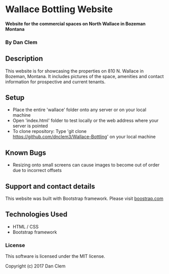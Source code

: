 # Wallace Bottling Website

#### Website for the commercial spaces on North Wallace in Bozeman Montana

### By Dan Clem

## Description

This website is for showcasing the properties on 810 N. Wallace in Bozeman, Montana. It includes pictures of the space, amenities and contact information for prospective and current tenants.

## Setup

* Place the entire 'wallace' folder onto any server or on your local machine
* Open 'index.html' folder to test locally or the web address where your server is pointed
* To clone repository: Type 'git clone https://github.com/dnclem3/Wallace-Bottling' on your local machine

## Known Bugs

* Resizing onto small screens can cause images to become out of order due to incorrect offsets

## Support and contact details

This website was built with Bootstrap framework. Please visit [boostrap.com](http://www.getbootstrap.com)

## Technologies Used

* HTML / CSS
* Bootstrap framework

### License

This software is licensed under the MIT license.

Copyright (c) 2017 Dan Clem
